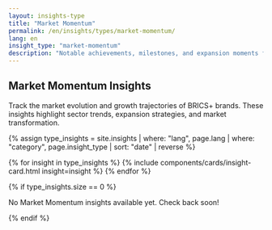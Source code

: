 ```yaml
---
layout: insights-type
title: "Market Momentum"
permalink: /en/insights/types/market-momentum/
lang: en
insight_type: "market-momentum"
description: "Notable achievements, milestones, and expansion moments for emerging BRICS+ brands."
---
```


## Market Momentum Insights

Track the market evolution and growth trajectories of BRICS+ brands. These insights highlight sector trends, expansion strategies, and market transformation.

{% assign type_insights = site.insights | where: "lang", page.lang | where: "category", page.insight_type | sort: "date" | reverse %}

<div class="insights-grid">
  {% for insight in type_insights %}
    {% include components/cards/insight-card.html insight=insight %}
  {% endfor %}
</div>

{% if type_insights.size == 0 %}
  <p class="no-insights">No Market Momentum insights available yet. Check back soon!</p>
{% endif %}